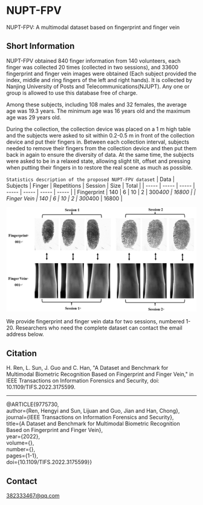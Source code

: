 # NUPT-FPV
NUPT-FPV: A multimodal dataset based on fingerprint and finger vein

## Short Information
NUPT-FPV obtained 840 finger information from 140 volunteers, each finger was collected 20 times (collected in two sessions), and 33600 fingerprint and finger vein images were obtained (Each subject provided the index, middle and ring fingers of the left and right hands). It is collected by Nanjing University of Posts and Telecommunications(NJUPT). Any one or group is allowed to use this database free of charge.

Among these subjects, including 108 males and 32 females, the average age was 19.3 years. The minimum age was 16 years old and the maximum age was 29 years old.

During the collection, the collection device was placed on a 1 m high table and the subjects were asked to sit within 0.2-0.5 m in front of the collection device and put their fingers in. Between each collection interval, subjects needed to remove their fingers from the collection device and then put them back in again to ensure the diversity of data. At the same time, the subjects were asked to be in a relaxed state, allowing slight tilt, offset and pressing when putting their fingers in to restore the real scene as much as possible.



`Statistics description of the proposed NUPT-FPV dataset`
| Data | Subjects | Finger | Repetitions | Session | Size | Total |
| ----- | ----- | ----- | ----- | ----- | ----- | ----- |
| Fingerprint | 140 | 6 | 10 | 2 | 300*400 | 16800 |
| Finger Vein | 140 | 6 | 10 | 2 | 300*400 | 16800 |

![demo](https://github.com/REN382333467/NJUPT-FPV/blob/main/image/001.png "demo-oo1")  

We provide fingerprint and finger vein data for two sessions, numbered 1-20. Researchers who need the complete dataset can contact the email address below.


## Citation
H. Ren, L. Sun, J. Guo and C. Han, "A Dataset and Benchmark for Multimodal Biometric Recognition Based on Fingerprint and Finger Vein," in IEEE Transactions on Information Forensics and Security, doi: 10.1109/TIFS.2022.3175599. <br>
 *** 

@ARTICLE{9775730, <br>
  author={Ren, Hengyi and Sun, Lijuan and Guo, Jian and Han, Chong},<br>
  journal={IEEE Transactions on Information Forensics and Security}, <br>
  title={A Dataset and Benchmark for Multimodal Biometric Recognition Based on Fingerprint and Finger Vein}, <br>
  year={2022},<br>
  volume={},<br>
  number={},<br>
  pages={1-1},<br>
  doi={10.1109/TIFS.2022.3175599}}<br>


## Contact
382333467@qq.com
